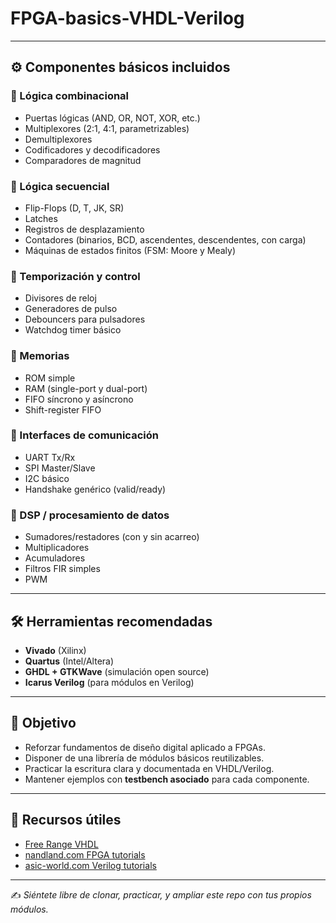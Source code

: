 # FPGA-basics-VHDL-Verilog

---

## ⚙️ Componentes básicos incluidos

### 🔹 Lógica combinacional
- Puertas lógicas (AND, OR, NOT, XOR, etc.)
- Multiplexores (2:1, 4:1, parametrizables)
- Demultiplexores
- Codificadores y decodificadores
- Comparadores de magnitud

### 🔹 Lógica secuencial
- Flip-Flops (D, T, JK, SR)
- Latches
- Registros de desplazamiento
- Contadores (binarios, BCD, ascendentes, descendentes, con carga)
- Máquinas de estados finitos (FSM: Moore y Mealy)

### 🔹 Temporización y control
- Divisores de reloj
- Generadores de pulso
- Debouncers para pulsadores
- Watchdog timer básico

### 🔹 Memorias
- ROM simple
- RAM (single-port y dual-port)
- FIFO síncrono y asíncrono
- Shift-register FIFO

### 🔹 Interfaces de comunicación
- UART Tx/Rx
- SPI Master/Slave
- I2C básico
- Handshake genérico (valid/ready)

### 🔹 DSP / procesamiento de datos
- Sumadores/restadores (con y sin acarreo)
- Multiplicadores
- Acumuladores
- Filtros FIR simples
- PWM

---

## 🛠️ Herramientas recomendadas
- **Vivado** (Xilinx)
- **Quartus** (Intel/Altera)
- **GHDL + GTKWave** (simulación open source)
- **Icarus Verilog** (para módulos en Verilog)

---

## 🎯 Objetivo
- Reforzar fundamentos de diseño digital aplicado a FPGAs.  
- Disponer de una librería de módulos básicos reutilizables.  
- Practicar la escritura clara y documentada en VHDL/Verilog.  
- Mantener ejemplos con **testbench asociado** para cada componente.  

---

## 📖 Recursos útiles
- [Free Range VHDL](https://freerangefactory.org/freerange-vhdl/)
- [nandland.com FPGA tutorials](https://nandland.com)
- [asic-world.com Verilog tutorials](http://asic-world.com/verilog/index.html)

---

✍️ *Siéntete libre de clonar, practicar, y ampliar este repo con tus propios módulos.*
